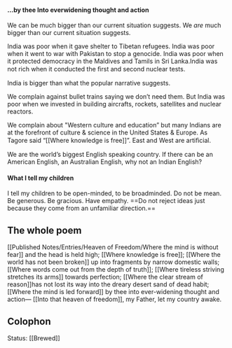 #### ...by thee Into everwidening thought and action

We can be much bigger than our current situation suggests. We *are* much bigger than our current situation suggests.

India was poor when it gave shelter to Tibetan refugees. India was poor when it went to war with Pakistan to stop a genocide. India was poor when it protected democracy in the Maldives and Tamils in Sri Lanka.India was not rich when it conducted the ﬁrst and second nuclear tests.

India is bigger than what the popular narrative suggests.

We complain against bullet trains saying we don’t need them. But India was poor when we invested in building aircrafts, rockets, satellites and nuclear reactors.

We complain about "Western culture and education” but many Indians are at the forefront of culture & science in the United States & Europe. As Tagore said “[[Where knowledge is free]]”. East and West are artiﬁcial.

We are the world’s biggest English speaking country. If there can be an American English, an Australian English, why not an Indian English?

#### What I tell my children
I tell my children to be open-minded, to be broadminded. Do not be mean. Be generous. Be gracious. Have empathy. ==Do not reject ideas just because they come from an unfamiliar direction.== 

## The whole poem
[[Published Notes/Entries/Heaven of Freedom/Where the mind is without fear]] and the head is held high;
[[Where knowledge is free]];
[[Where the world has not been broken]] up into fragments by narrow domestic walls;
[[Where words come out from the depth of truth]];
[[Where tireless striving stretches its arms]] towards perfection;
[[Where the clear stream of reason]]has not lost its way into the dreary desert sand of dead habit;
[[Where the mind is led forward]] by thee into ever-widening thought and action—
[[Into that heaven of freedom]], my Father, let my country awake.

## Colophon
Status: [[Brewed]]